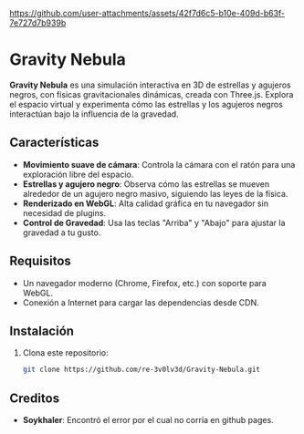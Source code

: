 


https://github.com/user-attachments/assets/42f7d6c5-b10e-409d-b63f-7e727d7b939b



# Gravity Nebula

**Gravity Nebula** es una simulación interactiva en 3D de estrellas y agujeros negros, con físicas gravitacionales dinámicas, creada con Three.js. Explora el espacio virtual y experimenta cómo las estrellas y los agujeros negros interactúan bajo la influencia de la gravedad.

## Características

- **Movimiento suave de cámara**: Controla la cámara con el ratón para una exploración libre del espacio.
- **Estrellas y agujero negro**: Observa cómo las estrellas se mueven alrededor de un agujero negro masivo, siguiendo las leyes de la física.
- **Renderizado en WebGL**: Alta calidad gráfica en tu navegador sin necesidad de plugins.
- **Control de Gravedad**: Usa las teclas "Arriba" y "Abajo" para ajustar la gravedad a tu gusto.

## Requisitos

- Un navegador moderno (Chrome, Firefox, etc.) con soporte para WebGL.
- Conexión a Internet para cargar las dependencias desde CDN.

## Instalación

1. Clona este repositorio:
   ```bash
   git clone https://github.com/re-3v0lv3d/Gravity-Nebula.git

## Creditos

- **Soykhaler**: Encontró el error por el cual no corría en github pages.
